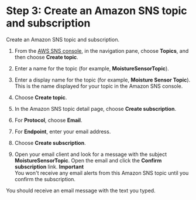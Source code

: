 # Step 3: Create an Amazon SNS topic and subscription<a name="iot-moisture-create-sns-topic"></a>

Create an Amazon SNS topic and subscription\.

1. From the [AWS SNS console](https://console.aws.amazon.com/sns/home), in the navigation pane, choose **Topics**, and then choose **Create topic**\.

1. Enter a name for the topic \(for example, **MoistureSensorTopic**\)\.

1. Enter a display name for the topic \(for example, **Moisture Sensor Topic**\)\. This is the name displayed for your topic in the Amazon SNS console\.

1. Choose **Create topic**\.

1. In the Amazon SNS topic detail page, choose **Create subscription**\.

1. For **Protocol**, choose **Email**\.

1. For **Endpoint**, enter your email address\.

1. Choose **Create subscription**\.

1. Open your email client and look for a message with the subject **MoistureSensorTopic**\. Open the email and click the **Confirm subscription** link\.
**Important**  
You won't receive any email alerts from this Amazon SNS topic until you confirm the subscription\.

You should receive an email message with the text you typed\.